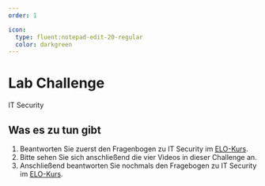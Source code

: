 ```yaml
---
order: 1

icon:
  type: fluent:notepad-edit-20-regular
  color: darkgreen
---
```


# Lab Challenge

IT Security


## Was es zu tun gibt

1. Beantworten Sie zuerst den Fragenbogen zu IT Security im [ELO-Kurs](https://elearning.oth-regensburg.de).
2. Bitte sehen Sie sich anschließend die vier Videos in dieser Challenge an.
3. Anschließend beantworten Sie nochmals den Fragebogen zu IT Security im [ELO-Kurs](https://elearning.oth-regensburg.de).
